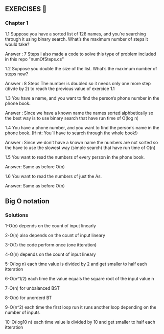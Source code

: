 <h2>EXERCISES 📝</h2>

<h3>Chapter 1</h3>

1.1 Suppose you have a sorted list of 128 names, and you’re searching 
through it using binary search. What’s the maximum number of 
steps it would take?

Answer : 7 Steps 
I also made a code to solve this type of problem included in this repo "numOfSteps.cs"

1.2 Suppose you double the size of the list. What’s the maximum 
number of steps now?

Answer : 8 Steps 
The number is doubled so it needs only one more step (divde by 2) to reach the previous value of exercice 1.1

1.3   You have a name, and you want to find the person’s phone number 
in the phone book. 

Answer : Since we have a known name the names sorted alphbetically so the best way is to use binary search that have run time of O(log n)

1.4   You have a phone number, and you want to find the person’s name 
in the phone book. (Hint: You’ll have to search through the whole 
book!)

Answer : Since we don't have a known name the numbers are not sorted so the have to use the slowest way (simple search) that have run time of O(n)

1.5   You want to read the numbers of every person in the phone book.

Answer: Same as before O(n)

 1.6 You want to read the numbers of just the As. 

Answer: Same as before O(n)



<h2>Big O notation</h2>
<h3>Solutions</h3>

1-O(n) depends on the count of input linearly 

2-O(n) also depends on the count of input lineary

3-O(1) the code perform once (one itteration)

4-O(n) depends on the count of input lineary 

5-O(log n) each time value is divided by 2 and get smaller to half each itteration

6-O(n^1/2) each time the value equals the square root of the input value n

7-O(n) for unbalanced BST 

8-O(n) for unorderd BT

9-O(n^2) each time the first loop run it runs another loop depending on the number of inputs

10-O(log10 n) each time value is divided by 10 and get smaller to half each itteration


